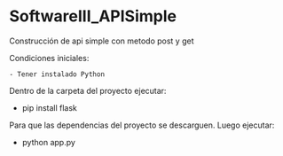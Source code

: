 # SoftwareIII_APISimple
Construcción de api simple con metodo post y get

Condiciones iniciales:

    - Tener instalado Python

Dentro de la carpeta del proyecto ejecutar:

- pip install flask

Para que las dependencias del proyecto se descarguen. Luego ejecutar:

- python app.py
